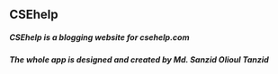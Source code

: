 ## CSEhelp

##### CSEhelp is a blogging website for csehelp.com

##### The whole app is designed and created by Md. Sanzid Olioul Tanzid